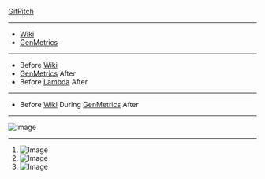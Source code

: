 
[GitPitch](https://gitpitch.com)

---

- [Wiki](https://github.com/gitpitch/gitpitch/wiki)
- [GenMetrics](https://github.com/onetapbeyond/gen_metrics)

---

- Before [Wiki](https://github.com/gitpitch/gitpitch/wiki)
- [GenMetrics](https://github.com/onetapbeyond/gen_metrics) After
- Before [Lambda](https://github.com/onetapbeyond/lambda-spark-executor) After

---

- Before [Wiki](https://github.com/gitpitch/gitpitch/wiki) During [GenMetrics](https://github.com/onetapbeyond/gen_metrics) After

---

![Image](https://gitpitch.com/texas-rangers.png)

---

1. ![Image](https://gitpitch.com/texas-rangers.png)
2. ![Image](https://gitpitch.com/texas-rangers.png)
3. ![Image](https://gitpitch.com/texas-rangers.png)

